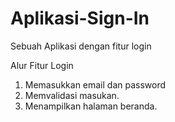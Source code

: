 # Aplikasi-Sign-In
Sebuah Aplikasi dengan fitur login

Alur Fitur Login
1. Memasukkan email dan password
2. Memvalidasi masukan.
3. Menampilkan halaman beranda.
